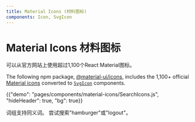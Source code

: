 ```yaml
---
title: Material Icons (材料图标)
components: Icon, SvgIcon
---
```


# Material Icons 材料图标

<p class="description">可以从官方网站上使用超过1,100个React Material图标。</p>

The following npm package, [@material-ui/icons](https://www.npmjs.com/package/@material-ui/icons), includes the 1,100+ official [Material icons](https://material.io/tools/icons/?style=baseline) converted to [`SvgIcon`](/api/svg-icon/) components.

{{"demo": "pages/components/material-icons/SearchIcons.js", "hideHeader": true, "bg": true}}

词组支持同义词。 尝试搜索"hamburger"或"logout"。